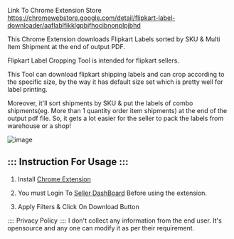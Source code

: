 Link To Chrome Extension Store
https://chromewebstore.google.com/detail/flipkart-label-downloader/aaflablfikklgpbjfhocibnonplpjbhd

This Chrome Extension downloads Flipkart Labels sorted by SKU & Multi Item Shipment at the end of output PDF.

Flipkart Label Cropping Tool is intended for flipkart sellers.

This Tool can download flipkart shipping labels and can crop according to the specific size, by the way it has default size set which is pretty well for label printing.

Moreover, it'll sort shipments by SKU & put the labels of combo shipments(eg. More than 1 quantity order item shipments) at the end of the output pdf file.
So, it gets a lot easier for the seller to pack the labels from warehouse or a shop!

![image](https://github.com/dharmesh-tukadiya/flipkart-label-cropping-tool/assets/140082778/6a644199-4f47-411b-a791-b721e8e470cc)


::: Instruction For Usage :::
--------------------------------------------------------------------------------------------------------------------------------------
1. Install [Chrome Extension](https://chromewebstore.google.com/detail/flipkart-label-downloader/aaflablfikklgpbjfhocibnonplpjbhd)

2. You must Login To [Seller DashBoard](https://seller.flipkart.com/) Before using the extension.

3. Apply Filters & Click On Download Button


:::: Privacy Policy ::::
I don't collect any information from the end user.
It's opensource and any one can modify it as per their requirement.
